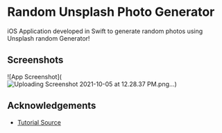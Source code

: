 
# Random Unsplash Photo Generator

iOS Application developed in Swift to generate random photos using Unsplash random Generator! 




## Screenshots
![App Screenshot](![Uploading Screenshot 2021-10-05 at 12.28.37 PM.png…]())



  
## Acknowledgements

 - [Tutorial Source](https://www.youtube.com/watch?v=yuo50-TiKgo&t=70s)
 
  
